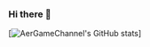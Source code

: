 ### Hi there 👋

[![AerGameChannel's GitHub stats](https://github-readme-stats.vercel.app/api?username=AerGameChannel)]
